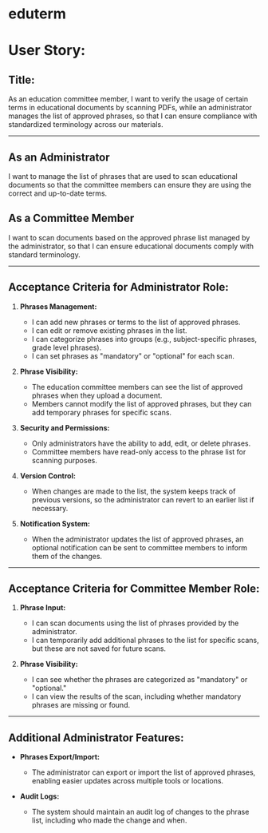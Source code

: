 # eduterm
# User Story:

## Title:
As an education committee member, I want to verify the usage of certain terms in educational documents by scanning PDFs, while an administrator manages the list of approved phrases, so that I can ensure compliance with standardized terminology across our materials.

---

## As an Administrator
I want to manage the list of phrases that are used to scan educational documents so that the committee members can ensure they are using the correct and up-to-date terms.

## As a Committee Member
I want to scan documents based on the approved phrase list managed by the administrator, so that I can ensure educational documents comply with standard terminology.

---

## Acceptance Criteria for Administrator Role:

1. **Phrases Management:**
   - I can add new phrases or terms to the list of approved phrases.
   - I can edit or remove existing phrases in the list.
   - I can categorize phrases into groups (e.g., subject-specific phrases, grade level phrases).
   - I can set phrases as "mandatory" or "optional" for each scan.

2. **Phrase Visibility:**
   - The education committee members can see the list of approved phrases when they upload a document.
   - Members cannot modify the list of approved phrases, but they can add temporary phrases for specific scans.

3. **Security and Permissions:**
   - Only administrators have the ability to add, edit, or delete phrases.
   - Committee members have read-only access to the phrase list for scanning purposes.

4. **Version Control:**
   - When changes are made to the list, the system keeps track of previous versions, so the administrator can revert to an earlier list if necessary.

5. **Notification System:**
   - When the administrator updates the list of approved phrases, an optional notification can be sent to committee members to inform them of the changes.

---

## Acceptance Criteria for Committee Member Role:

1. **Phrase Input:**
   - I can scan documents using the list of phrases provided by the administrator.
   - I can temporarily add additional phrases to the list for specific scans, but these are not saved for future scans.

2. **Phrase Visibility:**
   - I can see whether the phrases are categorized as "mandatory" or "optional."
   - I can view the results of the scan, including whether mandatory phrases are missing or found.

---

## Additional Administrator Features:

- **Phrases Export/Import:**
   - The administrator can export or import the list of approved phrases, enabling easier updates across multiple tools or locations.

- **Audit Logs:**
   - The system should maintain an audit log of changes to the phrase list, including who made the change and when.
